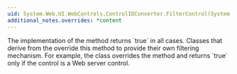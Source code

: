 ```yaml
---
uid: System.Web.UI.WebControls.ControlIDConverter.FilterControl(System.Web.UI.Control)
additional_notes.overrides: *content
---
```


<p>The implementation of the <xref href="System.Web.UI.WebControls.ControlIDConverter.FilterControl(System.Web.UI.Control)"></xref> method returns `true` in all cases. Classes that derive from the <xref href="System.Web.UI.WebControls.ControlIDConverter"></xref> override this method to provide their own filtering mechanism. For example, the <xref href="System.Web.UI.WebControls.AssociatedControlConverter"></xref> class overrides the <xref href="System.Web.UI.WebControls.ControlIDConverter.FilterControl(System.Web.UI.Control)"></xref> method and returns `true` only if the control is a Web server control.</p>


